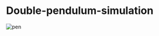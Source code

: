 # Double-pendulum-simulation

![pen](https://github.com/Drago-n-95/Double-pendulum-simulation/assets/52564717/18c1bcb6-cfcc-4a0a-9050-5660555c61ff)
